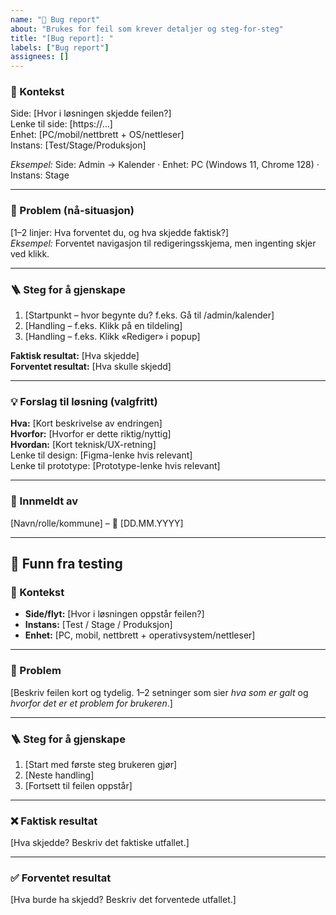 ```yaml
---
name: "🐛 Bug report"
about: "Brukes for feil som krever detaljer og steg-for-steg"
title: "[Bug report]: "
labels: ["Bug report"]
assignees: []
---
```


<!--
Formål: Kort problemforklaring + konkrete steg som lar utvikler reprodusere feilen.
Tips: Hold problembeskrivelsen til 1–2 setninger. Legg detaljene i "Steg for å gjenskape".
-->

### 📍 Kontekst
Side: [Hvor i løsningen skjedde feilen?]  
Lenke til side: [https://…]  
Enhet: [PC/mobil/nettbrett + OS/nettleser]  
Instans: [Test/Stage/Produksjon]

*Eksempel:* Side: Admin → Kalender · Enhet: PC (Windows 11, Chrome 128) · Instans: Stage

---

### 📝 Problem (nå-situasjon)
[1–2 linjer: Hva forventet du, og hva skjedde faktisk?]  
*Eksempel:* Forventet navigasjon til redigeringsskjema, men ingenting skjer ved klikk.

---

### 🪜 Steg for å gjenskape
1. [Startpunkt – hvor begynte du? f.eks. Gå til /admin/kalender]  
2. [Handling – f.eks. Klikk på en tildeling]  
3. [Handling – f.eks. Klikk «Rediger» i popup]  

**Faktisk resultat:** [Hva skjedde]  
**Forventet resultat:** [Hva skulle skjedd]

---

### 💡 Forslag til løsning (valgfritt)
**Hva:** [Kort beskrivelse av endringen]  
**Hvorfor:** [Hvorfor er dette riktig/nyttig]  
**Hvordan:** [Kort teknisk/UX-retning]  
Lenke til design: [Figma-lenke hvis relevant]  
Lenke til prototype: [Prototype-lenke hvis relevant]

---

### 👤 Innmeldt av
[Navn/rolle/kommune] – 📅 [DD.MM.YYYY]

---

## 🔎 Funn fra testing

### 📍 Kontekst
- **Side/flyt:** [Hvor i løsningen oppstår feilen?]  
- **Instans:** [Test / Stage / Produksjon]  
- **Enhet:** [PC, mobil, nettbrett + operativsystem/nettleser]  

---

### 📝 Problem
[Beskriv feilen kort og tydelig. 1–2 setninger som sier *hva som er galt* og *hvorfor det er et problem for brukeren*.]  

---

### 🪜 Steg for å gjenskape
1. [Start med første steg brukeren gjør]  
2. [Neste handling]  
3. [Fortsett til feilen oppstår]  

---

### ❌ Faktisk resultat
[Hva skjedde? Beskriv det faktiske utfallet.]  

---

### ✅ Forventet resultat
[Hva burde ha skjedd? Beskriv det forventede utfallet.]  
